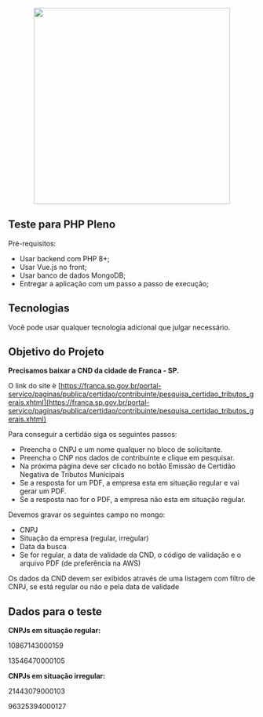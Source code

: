 <p align="center"><a href="https://www.jettax.com.br" target="_blank"><img src="https://www.jettax.com.br/wp-content/themes/jettax2023/assets/images/logo-full-header@2x.webp" width="400"></a></p>


## Teste para PHP Pleno 

Pré-requisitos:

- Usar backend com PHP 8+;
- Usar Vue.js no front;
- Usar banco de dados MongoDB;
- Entregar a aplicação com um passo a passo de execução;

## Tecnologias

Você pode usar qualquer tecnologia adicional que julgar necessário.

## Objetivo do Projeto

**Precisamos baixar a CND da cidade de Franca - SP.**

O link do site è [https://franca.sp.gov.br/portal-servico/paginas/publica/certidao/contribuinte/pesquisa_certidao_tributos_gerais.xhtml](https://franca.sp.gov.br/portal-servico/paginas/publica/certidao/contribuinte/pesquisa_certidao_tributos_gerais.xhtml)

Para conseguir a certidão siga os seguintes passos:
 - Preencha o CNPJ e um nome qualquer no bloco de solicitante.
 - Preencha o CNP nos dados de contribuinte e clique em pesquisar.
 - Na próxima página deve ser clicado no bot̀ão Emissão de Certidão Negativa de Tributos Municipais
 - Se a resposta for um PDF, a empresa esta em situação regular e vai gerar um PDF.
 - Se a resposta nao for o PDF, a empresa não esta em situação regular.
 
Devemos gravar os seguintes campo no mongo:

- CNPJ
- Situação da empresa (regular, irregular)
- Data da busca
- Se for regular, a data de validade da CND, o código de validação e o arquivo PDF (de preferência na AWS)

Os dados da CND devem ser exibidos através de uma listagem com filtro de CNPJ, se está regular ou náo e pela data de validade

## Dados para o teste

**CNPJs em situação regular:**

10867143000159

13546470000105


**CNPJs em situação irregular:**

21443079000103

96325394000127
